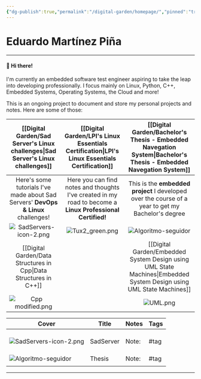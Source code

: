 ```yaml
---
{"dg-publish":true,"permalink":"/digital-garden/homepage/","pinned":"true","tags":["gardenEntry"]}
---
```


# Eduardo Martínez Piña
---
#### 👋 Hi there!
I'm currently an embedded software test engineer aspiring to take the leap into developing professionally. I focus mainly on Linux, Python, C++, Embedded Systems, Operating Systems, the Cloud and more!

This is an ongoing project to document and store my personal projects and notes. Here are some of those:

|                         [[Digital Garden/Sad Server's Linux challenges\|Sad Server's Linux challenges]]                         |                                  [[Digital Garden/LPI's Linux Essentials Certification\|LPI's Linux Essentials Certification]]                                  |                                      [[Digital Garden/Bachelor's Thesis - Embedded Navegation System\|Bachelor's Thesis - Embedded Navegation System]]                                      |
| :-------------------------------------------------------------------------------: | :--------------------------------------------------------------------------------------------------------: | :--------------------------------------------------------------------------------------------------------------------------: |
| Here's some tutorials I've made about Sad Servers' **DevOps & Linux** challenges! | Here you can find notes and thoughts I've created in my road to become a **Linux Professional Certified!** |              This is the **embedded project** I developed over the course of a year to get my Bachelor's degree              |
|                            ![SadServers-icon-2.png](/img/user/Digital%20Garden/Icons-and-images/SadServers-icon-2.png)                             |                                            ![Tux2_green.png](/img/user/Digital%20Garden/Icons-and-images/Tux2_green.png)                                             | ![Algoritmo-seguidor](https://user-images.githubusercontent.com/72580785/174127072-ced03c71-d4f8-4e68-b0a6-a4794c3fb9c8.png) |
|                [[Digital Garden/Data Structures in Cpp\|Data Structures in C++]]                 |                                                                                                            |                                     [[Digital Garden/Embedded System Design using UML State Machines\|Embedded System Design using UML State Machines]]                                      |
|                               ![Cpp modified.png](/img/user/Digital%20Garden/Icons-and-images/Cpp%20modified.png)                               |                                                                                                            |                                                         ![UML.png](/img/user/Digital%20Garden/Icons-and-images/UML.png)                                                         |


| Cover                                                                                                                        | Title     | Notes | Tags |
| ---------------------------------------------------------------------------------------------------------------------------- | --------- | ----- | ---- |
| <br>![SadServers-icon-2.png](/img/user/Digital%20Garden/Icons-and-images/SadServers-icon-2.png)<br><br>                                                                                       | SadServer | Note: | #tag |
| ![Algoritmo-seguidor](https://user-images.githubusercontent.com/72580785/174127072-ced03c71-d4f8-4e68-b0a6-a4794c3fb9c8.png) | Thesis    | Note: | #tag |
|                                                                                                                              |           |       |      |



---
